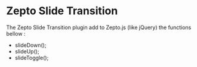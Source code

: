 Zepto Slide Transition
======================

The Zepto Slide Transition plugin add to Zepto.js (like jQuery) the functions bellow :
- slideDown();
- slideUp();
- slideToggle();
